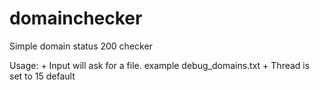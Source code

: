 # domainchecker
Simple domain status 200 checker

Usage: 
      + Input will ask for a file. example debug_domains.txt
      + Thread is set to 15 default
